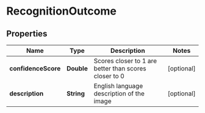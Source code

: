 
# RecognitionOutcome

## Properties
Name | Type | Description | Notes
------------ | ------------- | ------------- | -------------
**confidenceScore** | **Double** | Scores closer to 1 are better than scores closer to 0 |  [optional]
**description** | **String** | English language description of the image |  [optional]



